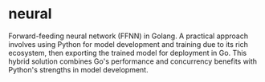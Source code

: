 # neural

Forward-feeding neural network (FFNN) in Golang. A practical approach involves using Python for model development and training due to its rich ecosystem, then exporting the trained model for deployment in Go. This hybrid solution combines Go's performance and concurrency benefits with Python's strengths in model development.